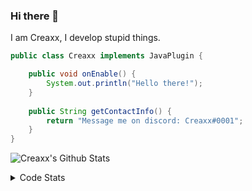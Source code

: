 ### Hi there 👋

I am Creaxx, I develop stupid things. 

```java
public class Creaxx implements JavaPlugin {

    public void onEnable() {
        System.out.println("Hello there!");
    }
    
    public String getContactInfo() {
        return "Message me on discord: Creaxx#0001";
    }
}
```

![Creaxx's Github Stats](https://github-readme-stats.vercel.app/api?username=CreaxxOG&show_icons=true&theme=dark&count_private=true)

<details>
  <summary>Code Stats</summary>

<!--START_SECTION:waka-->
![Lines of code](https://img.shields.io/badge/From%20Hello%20World%20I%27ve%20Written-10%20Thousand%20lines%20of%20code-blue)

**🐱 My GitHub Data** 

> 🏆 55 Contributions in the Year 2022
 > 
> 📦 378.1 kB Used in GitHub's Storage 
 > 
> 🚫 Not Opted to Hire
 > 
> 📜 1 Public Repository 
 > 
> 🔑 4 Private Repositories  
 > 
**I'm a Night 🦉** 

```text
🌞 Morning    21 commits     ███░░░░░░░░░░░░░░░░░░░░░░   12.0% 
🌆 Daytime    61 commits     ████████░░░░░░░░░░░░░░░░░   34.86% 
🌃 Evening    89 commits     ████████████░░░░░░░░░░░░░   50.86% 
🌙 Night      4 commits      ░░░░░░░░░░░░░░░░░░░░░░░░░   2.29%

```
📅 **I'm Most Productive on Friday** 

```text
Monday       19 commits     ██░░░░░░░░░░░░░░░░░░░░░░░   10.86% 
Tuesday      15 commits     ██░░░░░░░░░░░░░░░░░░░░░░░   8.57% 
Wednesday    26 commits     ███░░░░░░░░░░░░░░░░░░░░░░   14.86% 
Thursday     27 commits     ███░░░░░░░░░░░░░░░░░░░░░░   15.43% 
Friday       35 commits     █████░░░░░░░░░░░░░░░░░░░░   20.0% 
Saturday     32 commits     ████░░░░░░░░░░░░░░░░░░░░░   18.29% 
Sunday       21 commits     ███░░░░░░░░░░░░░░░░░░░░░░   12.0%

```


📊 **This Week I Spent My Time On** 

```text
💬 Programming Languages: 
Java                     2 hrs 4 mins        ███████████████████████░░   93.69% 
XML                      6 mins              █░░░░░░░░░░░░░░░░░░░░░░░░   5.24% 
Properties               1 min               ░░░░░░░░░░░░░░░░░░░░░░░░░   1.07%

🔥 Editors: 
IntelliJ                 2 hrs 12 mins       █████████████████████████   100.0%

```

**I Mostly Code in Java** 

```text
Java                     4 repos             ████████████████░░░░░░░░░   66.67% 
EJS                      1 repo              ████░░░░░░░░░░░░░░░░░░░░░   16.67% 
Kotlin                   1 repo              ████░░░░░░░░░░░░░░░░░░░░░   16.67%

```



 Last Updated on 01/04/2022 01:58:36 UTC
<!--END_SECTION:waka-->
</details>

